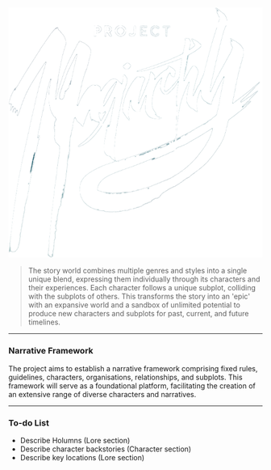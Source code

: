 
![The Duchy map](img/project-logo_small.png)


> The story world combines multiple genres and styles into a single unique blend, expressing them individually through its characters and their experiences. Each character follows a unique subplot, colliding with the subplots of others. This transforms the story into an 'epic' with an expansive world and a sandbox of unlimited potential to produce new characters and subplots for past, current, and future timelines.

---

### Narrative Framework
The project aims to establish a narrative framework comprising fixed rules, guidelines, characters, organisations, relationships, and subplots. This framework will serve as a foundational platform, facilitating the creation of an extensive range of diverse characters and narratives.

---

### To-do List
- Describe Holumns (Lore section)
- Describe character backstories (Character section)
- Describe key locations (Lore section)



